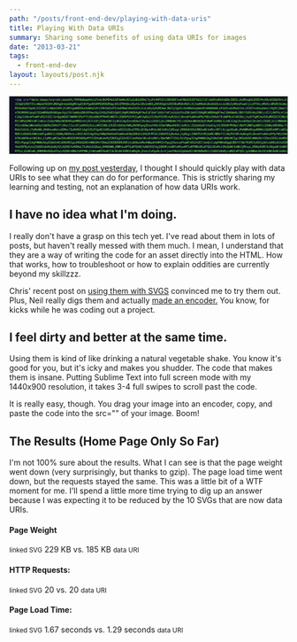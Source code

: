 ```yaml
---
path: "/posts/front-end-dev/playing-with-data-uris"
title: Playing With Data URIs
summary: Sharing some benefits of using data URIs for images
date: "2013-03-21"
tags:
  - front-end-dev
layout: layouts/post.njk
---
```


![](/img/posts/front-end-dev/playing-with-data-uris/grossness.jpg)

Following up on [my post yesterday,](/posts/front-end-dev/going-live-with-number-five) I thought I should quickly play with data URIs to see what they can do for performance. This is strictly sharing my learning and testing, not an explanation of how data URIs work.

## I have no idea what I'm doing.

I really don't have a grasp on this tech yet. I've read about them in lots of posts, but haven't really messed with them much. I mean, I understand that they are a way of writing the code for an asset directly into the HTML. How that works, how to troubleshoot or how to explain oddities are currently beyond my skillzzz.

Chris' recent post on [using them with SVGS](http://css-tricks.com/using-svg) convinced me to try them out. Plus, Neil really digs them and actually [made an encoder.](http://base64.neil.mixture.io) You know, for kicks while he was coding out a project.

## I feel dirty and better at the same time.

Using them is kind of like drinking a natural vegetable shake. You know it's good for you, but it's icky and makes you shudder. The code that makes them is insane. Putting Sublime Text into full screen mode with my 1440x900 resolution, it takes 3-4 full swipes to scroll past the code.

It is really easy, though. You drag your image into an encoder, copy, and paste the code into the src="" of your image. Boom!

## The Results (Home Page Only So Far)

I'm not 100% sure about the results. What I can see is that the page weight went down (very surprisingly, but thanks to gzip). The page load time went down, but the requests stayed the same. This was a little bit of a WTF moment for me. I'll spend a little more time trying to dig up an answer because I was expecting it to be reduced by the 10 SVGs that are now data URIs.

#### Page Weight

<small>linked SVG</small> 229 KB vs. 185 KB <small>data URI</small>

#### HTTP Requests:

<small>linked SVG</small> 20 vs. 20 <small>data URI</small>

#### Page Load Time:

<small>linked SVG</small> 1.67 seconds vs. 1.29 seconds <small>data URI</small>
